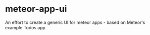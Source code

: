 # meteor-app-ui
An effort to create a generic UI for meteor apps - based on Meteor's example Todos app.
